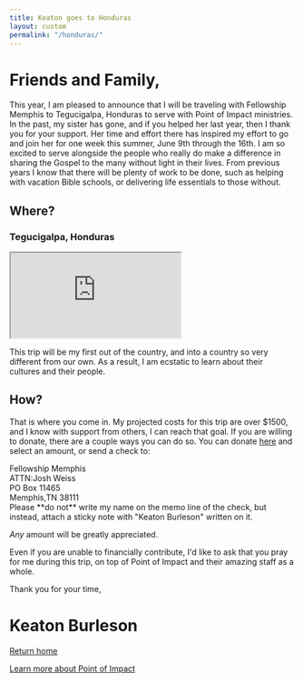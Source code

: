 ```yaml
---
title: Keaton goes to Honduras
layout: custom
permalink: "/honduras/"
---
```

# Friends and Family,
This year, I am pleased to announce that I will be traveling with Fellowship Memphis to Tegucigalpa, Honduras to serve with Point of Impact ministries. In the past, my sister has gone, and if you helped her last year, then I thank you for your support. Her time and effort there has inspired my effort to go and join her for one week this summer, June 9th through the 16th. I am so excited to serve alongside the people who really do make a difference in sharing the Gospel to the many without light in their lives. From previous years I know that there will be plenty of work to be done, such as helping with vacation Bible schools, or delivering life essentials to those without.

## Where?
### Tegucigalpa, Honduras
<div class="intrinsic-container">
<iframe src="https://www.google.com/maps/embed?pb=!1m18!1m12!1m3!1d30960.069746533165!2d-87.21776415894391!3d14.076662423993875!2m3!1f0!2f0!3f0!3m2!1i1024!2i768!4f13.1!3m3!1m2!1s0x8f6fa2babf743d51%3A0x68cf2238206ac9d3!2sTegucigalpa%2C+Honduras!5e0!3m2!1sen!2sus!4v1491355807965"></iframe>
</div>

This trip will be my first out of the country, and into a country so very different from our own. As a result, I am ecstatic to learn about their cultures and their people.

## How?

That is where you come in. My projected costs for this trip are over $1500, and I know with support from others, I can reach that goal. If you are willing to donate, there are a couple ways you can do so. You can donate [here](fellowshipmemphis.org/outreach/honduras/) and select an amount, or send a check to:
<div class="check">
Fellowship Memphis
<br>
ATTN:Josh Weiss
<br>
PO Box 11465
<br>
Memphis,TN 38111
<br>
</div>
Please **do not** write my name on the memo line of the check, but instead, attach a sticky note with "Keaton Burleson" written on it.

*Any* amount will be greatly appreciated.

Even if you are unable to financially contribute, I'd like to ask that you pray for me during this trip, on top of Point of Impact and their amazing staff as a whole.

Thank you for your time,

# Keaton Burleson
[Return home](http://128keaton.com)

[Learn more about Point of Impact](http://www.poihn.org/about/)
